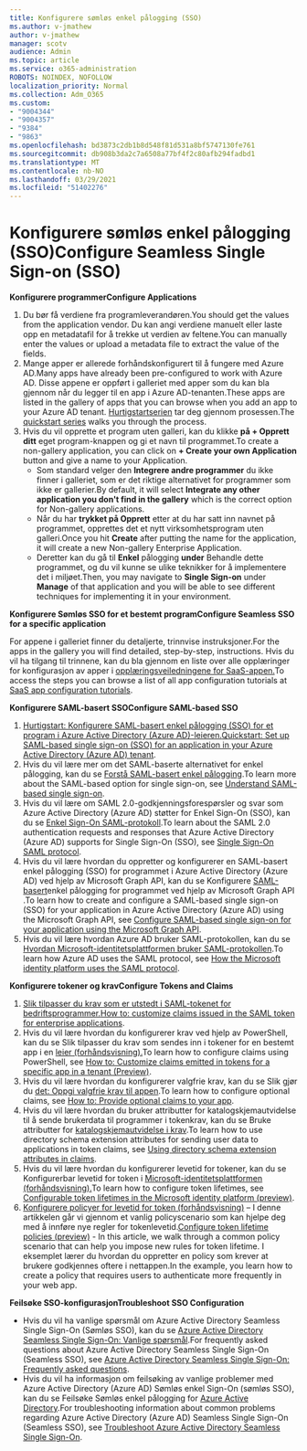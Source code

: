 ```yaml
---
title: Konfigurere sømløs enkel pålogging (SSO)
ms.author: v-jmathew
author: v-jmathew
manager: scotv
audience: Admin
ms.topic: article
ms.service: o365-administration
ROBOTS: NOINDEX, NOFOLLOW
localization_priority: Normal
ms.collection: Adm_O365
ms.custom:
- "9004344"
- "9004357"
- "9384"
- "9863"
ms.openlocfilehash: bd3873c2db1b8d548f81d531a8bf5747130fe761
ms.sourcegitcommit: db908b3da2c7a6508a77bf4f2c80afb294fadbd1
ms.translationtype: MT
ms.contentlocale: nb-NO
ms.lasthandoff: 03/29/2021
ms.locfileid: "51402276"
---
```

# <a name="configure-seamless-single-sign-on-sso"></a><span data-ttu-id="8d807-102">Konfigurere sømløs enkel pålogging (SSO)</span><span class="sxs-lookup"><span data-stu-id="8d807-102">Configure Seamless Single Sign-on (SSO)</span></span>

<span data-ttu-id="8d807-103">**Konfigurere programmer**</span><span class="sxs-lookup"><span data-stu-id="8d807-103">**Configure Applications**</span></span>

1. <span data-ttu-id="8d807-104">Du bør få verdiene fra programleverandøren.</span><span class="sxs-lookup"><span data-stu-id="8d807-104">You should get the values from the application vendor.</span></span> <span data-ttu-id="8d807-105">Du kan angi verdiene manuelt eller laste opp en metadatafil for å trekke ut verdien av feltene.</span><span class="sxs-lookup"><span data-stu-id="8d807-105">You can manually enter the values or upload a metadata file to extract the value of the fields.</span></span>
2. <span data-ttu-id="8d807-106">Mange apper er allerede forhåndskonfigurert til å fungere med Azure AD.</span><span class="sxs-lookup"><span data-stu-id="8d807-106">Many apps have already been pre-configured to work with Azure AD.</span></span> <span data-ttu-id="8d807-107">Disse appene er oppført i galleriet med apper som du kan bla gjennom når du legger til en app i Azure AD-tenanten.</span><span class="sxs-lookup"><span data-stu-id="8d807-107">These apps are listed in the gallery of apps that you can browse when you add an app to your Azure AD tenant.</span></span> <span data-ttu-id="8d807-108">[Hurtigstartserien](https://docs.microsoft.com/azure/active-directory/manage-apps/add-application-portal-configure) tar deg gjennom prosessen.</span><span class="sxs-lookup"><span data-stu-id="8d807-108">The [quickstart series](https://docs.microsoft.com/azure/active-directory/manage-apps/add-application-portal-configure) walks you through the process.</span></span>
3. <span data-ttu-id="8d807-109">Hvis du vil opprette et program uten galleri, kan du klikke **på + Opprett ditt** eget program-knappen og gi et navn til programmet.</span><span class="sxs-lookup"><span data-stu-id="8d807-109">To create a non-gallery application, you can click on **+ Create your own Application** button and give a name to your Application.</span></span>
    - <span data-ttu-id="8d807-110">Som standard velger den **Integrere andre programmer** du ikke finner i galleriet, som er det riktige alternativet for programmer som ikke er gallerier.</span><span class="sxs-lookup"><span data-stu-id="8d807-110">By default, it will select **Integrate any other application you don't find in the gallery** which is the correct option for Non-gallery applications.</span></span>
    - <span data-ttu-id="8d807-111">Når du har **trykket på Opprett** etter at du har satt inn navnet på programmet, opprettes det et nytt virksomhetsprogram uten galleri.</span><span class="sxs-lookup"><span data-stu-id="8d807-111">Once you hit **Create** after putting the name for the application, it will create a new Non-gallery Enterprise Application.</span></span>
    - <span data-ttu-id="8d807-112">Deretter kan du gå til **Enkel** pålogging **under** Behandle dette programmet, og du vil kunne se ulike teknikker for å implementere det i miljøet.</span><span class="sxs-lookup"><span data-stu-id="8d807-112">Then, you may navigate to **Single Sign-on** under **Manage** of that application and you will be able to see different techniques for implementing it in your environment.</span></span>

<span data-ttu-id="8d807-113">**Konfigurere Sømløs SSO for et bestemt program**</span><span class="sxs-lookup"><span data-stu-id="8d807-113">**Configure Seamless SSO for a specific application**</span></span>

<span data-ttu-id="8d807-114">For appene i galleriet finner du detaljerte, trinnvise instruksjoner.</span><span class="sxs-lookup"><span data-stu-id="8d807-114">For the apps in the gallery you will find detailed, step-by-step, instructions.</span></span> <span data-ttu-id="8d807-115">Hvis du vil ha tilgang til trinnene, kan du bla gjennom en liste over alle opplæringer for konfigurasjon av apper i [opplæringsveiledningene for SaaS-appen.](https://docs.microsoft.com/azure/active-directory/saas-apps/tutorial-list)</span><span class="sxs-lookup"><span data-stu-id="8d807-115">To access the steps you can browse a list of all app configuration tutorials at [SaaS app configuration tutorials](https://docs.microsoft.com/azure/active-directory/saas-apps/tutorial-list).</span></span>

<span data-ttu-id="8d807-116">**Konfigurere SAML-basert SSO**</span><span class="sxs-lookup"><span data-stu-id="8d807-116">**Configure SAML-based SSO**</span></span>

1. <span data-ttu-id="8d807-117">[Hurtigstart: Konfigurere SAML-basert enkel pålogging (SSO) for et program i Azure Active Directory (Azure AD)-leieren.](https://docs.microsoft.com/azure/active-directory/manage-apps/add-application-portal-setup-sso)</span><span class="sxs-lookup"><span data-stu-id="8d807-117">[Quickstart: Set up SAML-based single sign-on (SSO) for an application in your Azure Active Directory (Azure AD) tenant](https://docs.microsoft.com/azure/active-directory/manage-apps/add-application-portal-setup-sso).</span></span>
2. <span data-ttu-id="8d807-118">Hvis du vil lære mer om det SAML-baserte alternativet for enkel pålogging, kan du se [Forstå SAML-basert enkel pålogging](https://docs.microsoft.com/azure/active-directory/manage-apps/configure-saml-single-sign-on).</span><span class="sxs-lookup"><span data-stu-id="8d807-118">To learn more about the SAML-based option for single sign-on, see [Understand SAML-based single sign-on](https://docs.microsoft.com/azure/active-directory/manage-apps/configure-saml-single-sign-on).</span></span>
3. <span data-ttu-id="8d807-119">Hvis du vil lære om SAML 2.0-godkjenningsforespørsler og svar som Azure Active Directory (Azure AD) støtter for Enkel Sign-On (SSO), kan du se [Enkel Sign-On SAML-protokoll](https://docs.microsoft.com/azure/active-directory/develop/single-sign-on-saml-protocol).</span><span class="sxs-lookup"><span data-stu-id="8d807-119">To learn about the SAML 2.0 authentication requests and responses that Azure Active Directory (Azure AD) supports for Single Sign-On (SSO), see [Single Sign-On SAML protocol](https://docs.microsoft.com/azure/active-directory/develop/single-sign-on-saml-protocol).</span></span>
4. <span data-ttu-id="8d807-120">Hvis du vil lære hvordan du oppretter og konfigurerer en SAML-basert enkel pålogging (SSO) for programmet i Azure Active Directory (Azure AD) ved hjelp av Microsoft Graph API, kan du se Konfigurere [SAML-basert](https://docs.microsoft.com/graph/application-saml-sso-configure-api)enkel pålogging for programmet ved hjelp av Microsoft Graph API .</span><span class="sxs-lookup"><span data-stu-id="8d807-120">To learn how to create and configure a SAML-based single sign-on (SSO) for your application in Azure Active Directory (Azure AD) using the Microsoft Graph API, see [Configure SAML-based single sign-on for your application using the Microsoft Graph API](https://docs.microsoft.com/graph/application-saml-sso-configure-api).</span></span>
5. <span data-ttu-id="8d807-121">Hvis du vil lære hvordan Azure AD bruker SAML-protokollen, kan du se [Hvordan Microsoft-identitetsplattformen bruker SAML-protokollen](https://docs.microsoft.com/azure/active-directory/develop/active-directory-saml-protocol-reference).</span><span class="sxs-lookup"><span data-stu-id="8d807-121">To learn how Azure AD uses the SAML protocol, see [How the Microsoft identity platform uses the SAML protocol](https://docs.microsoft.com/azure/active-directory/develop/active-directory-saml-protocol-reference).</span></span>

<span data-ttu-id="8d807-122">**Konfigurere tokener og krav**</span><span class="sxs-lookup"><span data-stu-id="8d807-122">**Configure Tokens and Claims**</span></span>

1. <span data-ttu-id="8d807-123">[Slik tilpasser du krav som er utstedt i SAML-tokenet for bedriftsprogrammer.](https://docs.microsoft.com/azure/active-directory/develop/active-directory-saml-claims-customization)</span><span class="sxs-lookup"><span data-stu-id="8d807-123">[How to: customize claims issued in the SAML token for enterprise applications](https://docs.microsoft.com/azure/active-directory/develop/active-directory-saml-claims-customization).</span></span>
2. <span data-ttu-id="8d807-124">Hvis du vil lære hvordan du konfigurerer krav ved hjelp av PowerShell, kan du se Slik tilpasser du krav som sendes inn i tokener for en bestemt app i en [leier (forhåndsvisning).](https://docs.microsoft.com/azure/active-directory/develop/active-directory-claims-mapping)</span><span class="sxs-lookup"><span data-stu-id="8d807-124">To learn how to configure claims using PowerShell, see [How to: Customize claims emitted in tokens for a specific app in a tenant (Preview)](https://docs.microsoft.com/azure/active-directory/develop/active-directory-claims-mapping).</span></span>
3. <span data-ttu-id="8d807-125">Hvis du vil lære hvordan du konfigurerer valgfrie krav, kan du se Slik gjør du [det: Oppgi valgfrie krav til appen](https://docs.microsoft.com/azure/active-directory/develop/active-directory-optional-claims).</span><span class="sxs-lookup"><span data-stu-id="8d807-125">To learn how to configure optional claims, see [How to: Provide optional claims to your app](https://docs.microsoft.com/azure/active-directory/develop/active-directory-optional-claims).</span></span>
4. <span data-ttu-id="8d807-126">Hvis du vil lære hvordan du bruker attributter for katalogskjemautvidelse til å sende brukerdata til programmer i tokenkrav, kan du se Bruke attributter for [katalogskjemautvidelse i krav](https://docs.microsoft.com/azure/active-directory/develop/active-directory-schema-extensions).</span><span class="sxs-lookup"><span data-stu-id="8d807-126">To learn how to use directory schema extension attributes for sending user data to applications in token claims, see [Using directory schema extension attributes in claims](https://docs.microsoft.com/azure/active-directory/develop/active-directory-schema-extensions).</span></span>
5. <span data-ttu-id="8d807-127">Hvis du vil lære hvordan du konfigurerer levetid for tokener, kan du se Konfigurerbar levetid for token i [Microsoft-identitetsplattformen (forhåndsvisning).](https://docs.microsoft.com/azure/active-directory/develop/active-directory-configurable-token-lifetimes)</span><span class="sxs-lookup"><span data-stu-id="8d807-127">To learn how to configure token lifetimes, see [Configurable token lifetimes in the Microsoft identity platform (preview)](https://docs.microsoft.com/azure/active-directory/develop/active-directory-configurable-token-lifetimes).</span></span>
6. <span data-ttu-id="8d807-128">[Konfigurere policyer for levetid for token (forhåndsvisning)](https://docs.microsoft.com/azure/active-directory/develop/configure-token-lifetimes) – I denne artikkelen går vi gjennom et vanlig policyscenario som kan hjelpe deg med å innføre nye regler for tokenlevetid.</span><span class="sxs-lookup"><span data-stu-id="8d807-128">[Configure token lifetime policies (preview)](https://docs.microsoft.com/azure/active-directory/develop/configure-token-lifetimes) - In this article, we walk through a common policy scenario that can help you impose new rules for token lifetime.</span></span> <span data-ttu-id="8d807-129">I eksemplet lærer du hvordan du oppretter en policy som krever at brukere godkjennes oftere i nettappen.</span><span class="sxs-lookup"><span data-stu-id="8d807-129">In the example, you learn how to create a policy that requires users to authenticate more frequently in your web app.</span></span>

<span data-ttu-id="8d807-130">**Feilsøke SSO-konfigurasjon**</span><span class="sxs-lookup"><span data-stu-id="8d807-130">**Troubleshoot SSO Configuration**</span></span>

- <span data-ttu-id="8d807-131">Hvis du vil ha vanlige spørsmål om Azure Active Directory Seamless Single Sign-On (Sømløs SSO), kan du se [Azure Active Directory Seamless Single Sign-On: Vanlige spørsmål](https://docs.microsoft.com/azure/active-directory/hybrid/how-to-connect-sso-faq).</span><span class="sxs-lookup"><span data-stu-id="8d807-131">For frequently asked questions about Azure Active Directory Seamless Single Sign-On (Seamless SSO), see [Azure Active Directory Seamless Single Sign-On: Frequently asked questions](https://docs.microsoft.com/azure/active-directory/hybrid/how-to-connect-sso-faq).</span></span>
- <span data-ttu-id="8d807-132">Hvis du vil ha informasjon om feilsøking av vanlige problemer med Azure Active Directory (Azure AD) Sømløs enkel Sign-On (sømløs SSO), kan du se Feilsøke Sømløs enkel pålogging for [Azure Active Directory](https://docs.microsoft.com/azure/active-directory/hybrid/tshoot-connect-sso).</span><span class="sxs-lookup"><span data-stu-id="8d807-132">For troubleshooting information about common problems regarding Azure Active Directory (Azure AD) Seamless Single Sign-On (Seamless SSO), see [Troubleshoot Azure Active Directory Seamless Single Sign-On](https://docs.microsoft.com/azure/active-directory/hybrid/tshoot-connect-sso).</span></span>
